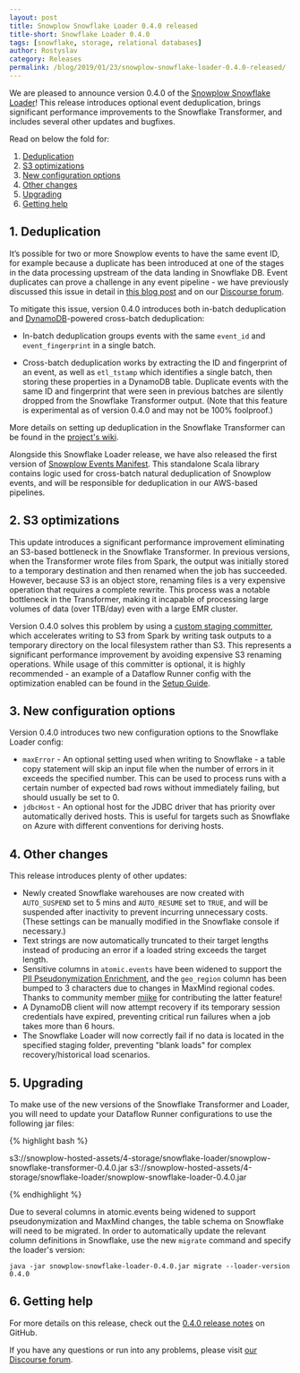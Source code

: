 ```yaml
---
layout: post
title: Snowplow Snowflake Loader 0.4.0 released
title-short: Snowflake Loader 0.4.0
tags: [snowflake, storage, relational databases]
author: Rostyslav
category: Releases
permalink: /blog/2019/01/23/snowplow-snowflake-loader-0.4.0-released/
---
```


We are pleased to announce version 0.4.0 of the [Snowplow Snowflake Loader][snowflake-loader-repo]! This release introduces optional event deduplication, brings significant performance improvements to the Snowflake Transformer, and includes several other updates and bugfixes.

Read on below the fold for:

1. [Deduplication](#dedupe)
2. [S3 optimizations](#s3-optimizations)
3. [New configuration options](#new-config)
4. [Other changes](#other-changes)
5. [Upgrading](#upgrading)
6. [Getting help](#help)

<!--more-->

<h2 id="dedupe">1. Deduplication</h2>

It’s possible for two or more Snowplow events to have the same event ID, for example because a duplicate has been introduced at one of the stages in the data processing upstream of the data landing in Snowflake DB. Event duplicates can prove a challenge in any event pipeline - we have previously discussed this issue in detail in [this blog post][duplicate-blog] and on our [Discourse forum][duplicate-discourse].

To mitigate this issue, version 0.4.0 introduces both in-batch deduplication and [DynamoDB][dynamodb]-powered cross-batch deduplication:

* In-batch deduplication groups events with the same `event_id` and `event_fingerprint` in a single batch.

* Cross-batch deduplication works by extracting the ID and fingerprint of an event, as well as `etl_tstamp` which identifies a single batch, then storing these properties in a DynamoDB table. Duplicate events with the same ID and fingerprint that were seen in previous batches are silently dropped from the Snowflake Transformer output. (Note that this feature is experimental as of version 0.4.0 and may not be 100% foolproof.)

More details on setting up deduplication in the Snowflake Transformer can be found in the [project's wiki][duplicate-wiki].

Alongside this Snowflake Loader release, we have also released the first version of [Snowplow Events Manifest][events-manifest]. This standalone Scala library contains logic used for cross-batch natural deduplication of Snowplow events, and will be responsible for deduplication in our AWS-based pipelines.

<h2 id="s3-optimizations">2. S3 optimizations</h2>

This update introduces a significant performance improvement eliminating an S3-based bottleneck in the Snowflake Transformer. In previous versions, when the Transformer wrote files from Spark, the output was initially stored to a temporary destination and then renamed when the job has succeeded. However, because S3 is an object store, renaming files is a very expensive operation that requires a complete rewrite. This process was a notable bottleneck in the Transformer, making it incapable of processing large volumes of data (over 1TB/day) even with a large EMR cluster.

Version 0.4.0 solves this problem by using a [custom staging committer][s3committer], which accelerates writing to S3 from Spark by writing task outputs to a temporary directory on the local filesystem rather than S3. This represents a significant performance improvement by avoiding expensive S3 renaming operations. While usage of this committer is optional, it is highly recommended - an example of a Dataflow Runner config with the optimization enabled can be found in the [Setup Guide][dataflow-runner-wiki].

<h2 id="new-config">3. New configuration options</h2>

Version 0.4.0 introduces two new configuration options to the Snowflake Loader config:
* `maxError` - An optional setting used when writing to Snowflake - a table copy statement will skip an input file when the number of errors in it exceeds the specified number. This can be used to process runs with a certain number of expected bad rows without immediately failing, but should usually be set to 0.
* `jdbcHost` - An optional host for the JDBC driver that has priority over automatically derived hosts. This is useful for targets such as Snowflake on Azure with different conventions for deriving hosts.

<h2 id="other-changes">4. Other changes</h2>

This release introduces plenty of other updates:

* Newly created Snowflake warehouses are now created with `AUTO_SUSPEND` set to 5 mins and `AUTO_RESUME` set to `TRUE`, and will be suspended after inactivity to prevent incurring unnecessary costs. (These settings can be manually modified in the Snowflake console if necessary.)
* Text strings are now automatically truncated to their target lengths instead of producing an error if a loaded string exceeds the target length.
* Sensitive columns in `atomic.events` have been widened to support the [PII Pseudonymization Enrichment][pii], and the `geo_region` column has been bumped to 3 characters due to changes in MaxMind regional codes. Thanks to community member [miike][miike] for contributing the latter feature!
* A DynamoDB client will now attempt recovery if its temporary session credentials have expired, preventing critical run failures when a job takes more than 6 hours.
* The Snowflake Loader will now correctly fail if no data is located in the specified staging folder, preventing "blank loads" for complex recovery/historical load scenarios.

<h2 id="upgrading">5. Upgrading</h2>

To make use of the new versions of the Snowflake Transformer and Loader, you will need to update your Dataflow Runner configurations to use the following jar files:

{% highlight bash %}

s3://snowplow-hosted-assets/4-storage/snowflake-loader/snowplow-snowflake-transformer-0.4.0.jar
s3://snowplow-hosted-assets/4-storage/snowflake-loader/snowplow-snowflake-loader-0.4.0.jar

{% endhighlight %}

Due to several columns in atomic.events being widened to support pseudonymization and MaxMind changes, the table schema on Snowflake will need to be migrated. In order to automatically update the relevant column definitions in Snowflake, use the new `migrate` command and specify the loader's version:

`java -jar snowplow-snowflake-loader-0.4.0.jar migrate --loader-version 0.4.0`

<h2 id="help">6. Getting help</h2>

For more details on this release, check out the [0.4.0 release notes][release-notes] on GitHub.

If you have any questions or run into any problems, please visit [our Discourse forum][discourse].

[snowflake-loader-repo]: https://github.com/snowplow-incubator/snowplow-snowflake-loader
[duplicate-blog]: https://snowplowanalytics.com/blog/2015/08/19/dealing-with-duplicate-event-ids/
[duplicate-discourse]: https://discourse.snowplowanalytics.com/t/recovering-pipelines-with-cross-batch-deduplication-enabled-tutorial/1397
[dynamodb]: https://aws.amazon.com/dynamodb/
[duplicate-wiki]: https://github.com/snowplow-incubator/snowplow-snowflake-loader/wiki/Setup-Guide
[events-manifest]: https://github.com/snowplow-incubator/snowplow-events-manifest
[s3committer]: https://github.com/rdblue/s3committer
[dataflow-runner-wiki]: https://github.com/snowplow-incubator/snowplow-snowflake-loader/wiki/Setup-Guide#dataflow-runner
[pii]: https://snowplowanalytics.com/blog/2018/06/14/snowplow-r106-acropolis-released-with-pii-enrichment-upgrade/
[miike]: https://github.com/miike
[release-notes]: https://github.com/snowplow/snowplow-snowflake-loader/releases/tag/0.4.0
[discourse]: http://discourse.snowplowanalytics.com/
